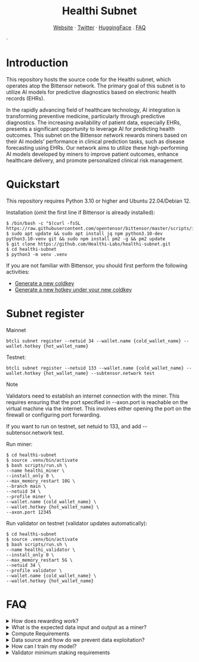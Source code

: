<h1 align="center">Healthi Subnet</h1>

<p align="center">
  <a href="https://healthi.tech/">Website</a>
  ·
  <a href="https://twitter.com/Healthi_ai">Twitter</a>
    ·
  <a href="https://huggingface.co/Healthi">HuggingFace</a>
    .
  <a href="#FAQ">FAQ</a>

  ·  
</p>

# Introduction
This repository hosts the source code for the Healthi subnet, which operates atop the Bittensor network. The primary goal of this subnet is to utilize AI models for predictive diagnostics based on electronic health records (EHRs).

In the rapidly advancing field of healthcare technology, AI integration is transforming preventive medicine, particularly through predictive diagnostics. The increasing availability of patient data, especially EHRs, presents a significant opportunity to leverage AI for predicting health outcomes. This subnet on the Bittensor network rewards miners based on their AI models' performance in clinical prediction tasks, such as disease forecasting using EHRs. Our network aims to utilize these high-performing AI models developed by miners to improve patient outcomes, enhance healthcare delivery, and promote personalized clinical risk management.

# Quickstart
This repository requires Python 3.10 or higher and Ubuntu 22.04/Debian 12.

Installation (omit the first line if Bittensor is already installed):
```
$ /bin/bash -c "$(curl -fsSL https://raw.githubusercontent.com/opentensor/bittensor/master/scripts/install.sh)"
$ sudo apt update && sudo apt install jq npm python3.10-dev python3.10-venv git && sudo npm install pm2 -g && pm2 update
$ git clone https://github.com/Healthi-Labs/healthi-subnet.git
$ cd healthi-subnet
$ python3 -m venv .venv
```

If you are not familiar with Bittensor, you should first perform the following activities:
- [Generate a new coldkey](https://docs.bittensor.com/getting-started/wallets#step-1-generate-a-coldkey)
- [Generate a new hotkey under your new coldkey](https://docs.bittensor.com/getting-started/wallets#step-2-generate-a-hotkey)

# Subnet register
Mainnet
```
btcli subnet register --netuid 34 --wallet.name {cold_wallet_name} --wallet.hotkey {hot_wallet_name}
```
Testnet:
```
btcli subnet register --netuid 133 --wallet.name {cold_wallet_name} --wallet.hotkey {hot_wallet_name} --subtensor.network test
```
> [!NOTE]  
> Validators need to establish an internet connection with the miner. This requires ensuring that the port specified in --axon.port is reachable on the virtual machine via the internet. This involves either opening the port on the firewall or configuring port forwarding.

If you want to run on testnet, set netuid to 133, and add --subtensor.network test. 

Run miner:
```
$ cd healthi-subnet
$ source .venv/bin/activate
$ bash scripts/run.sh \
--name healthi_miner \
--install_only 0 \
--max_memory_restart 10G \
--branch main \
--netuid 34 \
--profile miner \
--wallet.name {cold_wallet_name} \
--wallet.hotkey {hot_wallet_name} \
--axon.port 12345 
```

Run validator on testnet (validator updates automatically):
```
$ cd healthi-subnet
$ source .venv/bin/activate
$ bash scripts/run.sh \
--name healthi_validator \
--install_only 0 \
--max_memory_restart 5G \
--netuid 34 \
--profile validator \
--wallet.name {cold_wallet_name} \
--wallet.hotkey {hot_wallet_name}
```

<h1 id="FAQ">FAQ</h1>

<details>
  <summary>How does rewarding work?</summary>
  <br>
  <p>
    Miners are rewarded based on the accuracy of their predictions for future health conditions derived from analyses of electronic health record (EHR) sequences. The top 20% of miners receive significantly higher rewards than the rest.
  </p>
</details>

<details>
  <summary>What is the expected data input and output as a miner?</summary>
  <br>
  <p>
    As a miner, your input will consist of sequences of Electronic Health Records (EHR) encoded with International Statistical Classification of Diseases and Related Health Problems (ICD-10) codes. In the following example, the patient visited the hospital twice, receiving two diagnoses each time:
    <br><br>
    <strong>Example Input:</strong>
    <pre>
[['D693', 'I10'], ['Z966', 'A047']]
    </pre>
    The current disease prediction task involves estimating the likelihood of getting the following 14 diseases within one year. Outputs should be an array or list of probabilities in the order listed below:
    <ol>
      <li>Hypertension</li>
      <li>Diabetes</li>
      <li>Asthma</li>
      <li>Chronic Obstructive Pulmonary Disease</li>
      <li>Atrial Fibrillation</li>
      <li>Coronary Heart Disease</li>
      <li>Stroke</li>
      <li>Anxiety and Depression</li>
      <li>Dementia</li>
      <li>Myocardial Infarction</li>
      <li>Chronic Kidney Disease</li>
      <li>Thyroid Disorder</li>
      <li>Heart Failure</li>
      <li>Cancer</li>
    </ol>
    <strong>Example Output:</strong>
    <pre>
[0.0027342219837009907, 0.012263162061572075, 0.01795087940990925, 0.016055596992373466, 0.010267915204167366, 0.0002267731324536726, 0.02317667566239834, 0.39082783460617065, 0.017462262883782387, 0.033581722527742386, 0.014757075347006321, 0.03425902500748634, 0.015123098157346249, 0.028889883309602737]
    </pre>
  </p>
</details>

<details>
  <summary>Compute Requirements</summary>
  <br>
  <p>
  The computational requirements for participating as a miner or validator in our subnet are minimal. Our subnet does not necessitate GPU capabilities and runs effectively on a virtual private server (VPS) with 4 virtual CPUs and 16 GB RAM. Although miners are permitted to use GPU resources, achieving higher rewards within our subnet depends more on developing superior predictive models than on computational power.
  </p>
</details>

<details>
  <summary>Data source and how do we prevent data exploitation?</summary>
  <br>
  <p>
Our data originates from authentic inpatient records, which are anonymized using Generative Adversarial Networks (GANs) to preserve the original data distributions while ensuring patient confidentiality. To prevent data exploitation and enhance security, our API continuously generates unique, synthetic electronic health record sequences for validators, protecting against replay attacks.
  </p>
</details>

<details>
  <summary>How can I train my model?</summary>
  <br>
  <p>
    Our base <a href="https://huggingface.co/Healthi/disease_prediction_v1.0">model</a> is a small Transformer model equipped with a customized tokenizer for electronic health record (EHR) data. We recommend miners train their model based on our tokenizer. Training data is available at <a href="https://github.com/Healthi-Labs/healthi-subnet/blob/main/healthi/base/data/trainset.parquet">this link</a>. Miners are also encouraged to use their own sourced EHR data for training.
  </p>
</details>

<details>
  <summary>Validator minimum staking requirements</summary>
  <br>
  <p>
    Validators need to stake at least 10,000 Tao on the mainnet or 10 Tao on the testnet to query our data API. Otherwise, validators can only acquire data locally for testing purposes. Data obtained locally carry significantly less weight than data from the API.
  </p>
</details>

